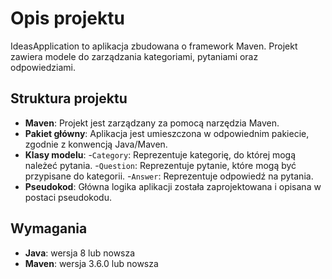 # Opis projektu

IdeasApplication to aplikacja zbudowana o framework Maven. Projekt zawiera modele do zarządzania kategoriami, pytaniami oraz odpowiedziami.

## Struktura projektu
- **Maven**: Projekt jest zarządzany za pomocą narzędzia Maven.
- **Pakiet główny**: Aplikacja jest umieszczona w odpowiednim pakiecie, zgodnie z konwencją Java/Maven.
- **Klasy modelu**:
-`Category`: Reprezentuje kategorię, do której mogą należeć pytania. 
-`Question`: Reprezentuje pytanie, które mogą być przypisane do kategorii. 
-`Answer`: Reprezentuje odpowiedź na pytania.
- **Pseudokod**: Główna logika aplikacji została zaprojektowana i opisana w postaci pseudokodu.

## Wymagania
- **Java**: wersja 8 lub nowsza
- **Maven**: wersja 3.6.0 lub nowsza

